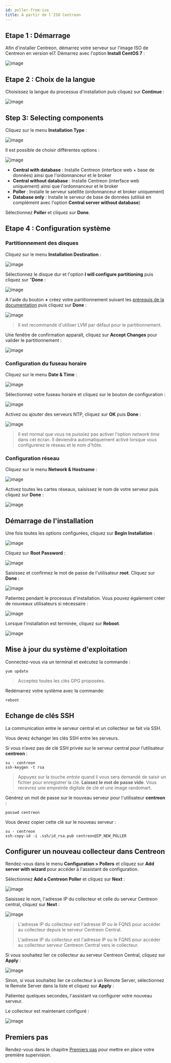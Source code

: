```yaml
---
id: poller-from-iso
title: A partir de l'ISO Centreon
---
```


## Etape 1 : Démarrage

Afin d'installer Centreon, démarrez votre serveur sur l'image ISO de Centreon en version el7.
Démarrez avec l'option **Install CentOS 7** :

![image](assets/installation/01_bootmenu.png)

## Etape 2 : Choix de la langue

Choisissez la langue du processus d'installation puis cliquez sur **Continue** :

![image](assets/installation/02_select_install_lang.png)

## Step 3: Selecting components

Cliquez sur le menu **Installation Type** :

![image](assets/installation/03_menu_type_install.png)

Il est possible de choisir différentes options :

![image](assets/installation/poller/07installpoller.png)

* **Central with database** : Installe Centreon (interface web + base de données) ainsi que l'ordonnanceur et le broker
* **Central without database** : Installe Centreon (interface web uniquement) ainsi que l'ordonnanceur et le broker
* **Poller** : Installe le serveur satellite (ordonnanceur et broker uniquement)
* **Database only** : Installe le serveur de base de données (utilisé en complément avec l'option **Central server without database**)

Sélectionnez **Poller** et cliquez sur **Done**.

## Etape 4 : Configuration système

### Partitionnement des disques

Cliquez sur le menu **Installation Destination** :

![image](assets/installation/05_menu_filesystem.png)

Sélectionnez le disque dur et l'option **I will configure partitioning** puis cliquez sur "**Done** :

![image](assets/installation/06_select_disk.png)

A l'aide du bouton **+** créez votre partitionnement suivant les
[prérequis de la documentation](prerequisites.html) puis cliquez sur **Done** :

![image](assets/installation/07_partitioning_filesystem.png)

> Il est recommandé d'utiliser LVM par défaut pour le partitionnement.

Une fenêtre de confirmation apparaît, cliquez sur **Accept Changes** pour valider le partitionnement :

![image](assets/installation/08_apply_changes.png)

### Configuration du fuseau horaire

Cliquez sur le menu **Date & Time** :

![image](assets/installation/11_menu_timezone.png)

Sélectionnez votre fuseau horaire et cliquez sur le bouton de configuration :

![image](assets/installation/12_select_timzeone.png)

Activez ou ajouter des serveurs NTP, cliquez sur **OK** puis **Done** :

![image](assets/installation/13_enable_ntp.png)

> Il est normal que vous ne puissiez pas activer l'option *network time* dans cet écran. Il deviendra automatiquement
> activé lorsque vous configurerez le réseau et le nom d'hôte.

### Configuration réseau

Cliquez sur le menu **Network & Hostname** :

![image](assets/installation/09_menu_network.png)

Activez toutes les cartes réseaux, saisissez le nom de votre serveur puis cliquez sur **Done** :

![image](assets/installation/10_network_hostname.png)

## Démarrage de l'installation

Une fois toutes les options configurées, cliquez sur **Begin Installation** :

![image](assets/installation/14_begin_install.png)

Cliquez sur **Root Password** :

![image](assets/installation/15_menu_root_password.png)

Saisissez et confirmez le mot de passe de l'utilisateur **root**. Cliquez sur **Done** :

![image](assets/installation/16_define_root_password.png)

Patientez pendant le processus d'installation. Vous pouvez également créer de nouveaux utilisateurs si nécessaire :

![image](assets/installation/17_wait_install.png)

Lorsque l'installation est terminée, cliquez sur **Reboot**.

![image](assets/installation/18_reboot_server.png)

## Mise à jour du système d'exploitation

Connectez-vous via un terminal et exécutez la commande :

``` shell
yum update
```

> Acceptez toutes les clés GPG proposées.

Redémarrez votre système avec la commande:

``` shell
reboot
```

## Echange de clés SSH

La communication entre le serveur central et un collecteur se fait via SSH.

Vous devez échanger les clés SSH entre les serveurs.

Si vous n’avez pas de clé SSH privée sur le serveur central pour l’utilisateur **centreon** :

``` shell
su - centreon
ssh-keygen -t rsa
```

> Appuyez sur la touche *entrée* quand il vous sera demandé de saisir un fichier pour enregistrer la clé. **Laissez le
> mot de passe vide**. Vous recevrez une empreinte digitale de clé et une image randomart.

Générez un mot de passe sur le nouveau serveur pour l'utilisateur **centreon** :

``` shell
passwd centreon
```

Vous devez copier cette clé sur le nouveau serveur :

``` shell
su - centreon
ssh-copy-id -i .ssh/id_rsa.pub centreon@IP_NEW_POLLER
```

## Configurer un nouveau collecteur dans Centreon

Rendez-vous dans le menu **Configuration > Pollers** et cliquez sur **Add server with wizard** pour accéder à
l'assistant de configuration.

Sélectionnez **Add a Centreon Poller** et cliquez sur **Next** :

![image](assets/installation/poller/wizard_add_poller_1.png)

Saisissez le nom, l'adresse IP du collecteur et celle du serveur Centreon central,
cliquez sur **Next** :

![image](assets/installation/poller/wizard_add_poller_2.png)

> L'adresse IP du collecteur est l'adresse IP ou le FQNS pour accéder au collecteur depuis le serveur Centreon Central.
>
> L'adresse IP du collecteur est l'adresse IP ou le FQNS pour accéder au collecteur serveur Centreon Central vers le collecteur.

Si vous souhaitez lier ce collecteur au serveur Centreon Central, cliquez sur **Apply** :

![image](assets/installation/poller/wizard_add_poller_3.png)

Sinon, si vous souhaitez lier ce collecteur à un Remote Server, sélectionnez le Remote Server dans la liste et cliquez
sur **Apply** :

Patientez quelques secondes, l'assistant va configurer votre nouveau serveur.

Le collecteur est maintenant configuré :

![image](assets/installation/poller/wizard_add_poller_5.png)

## Premiers pas

Rendez-vous dans le chapitre [Premiers pas](../tutorials/first-steps.html) pour mettre en place votre première supervision.
